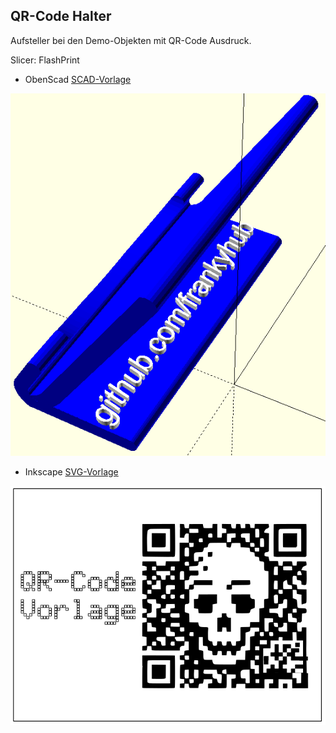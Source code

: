 ## QR-Code Halter

Aufsteller bei den Demo-Objekten mit QR-Code Ausdruck.

Slicer: FlashPrint

- ObenScad [SCAD-Vorlage](https://github.com/frankyhub/openscad-Beispiele/blob/master/034%20QR-Codehalter/QR_FrankyhubV1.scad)

![image](https://github.com/frankyhub/openscad-Beispiele/blob/master/034%20QR-Codehalter/QR-Codehalter.png)



- Inkscape [SVG-Vorlage](https://github.com/frankyhub/openscad-Beispiele/blob/master/034%20QR-Codehalter/QR-Code_Ausdrucke.svg)

![image](https://github.com/frankyhub/png/blob/master/QR-Vorlage.png)



